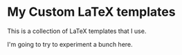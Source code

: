 # My Custom LaTeX templates

This is a collection of LaTeX templates that I use.

I'm going to try to experiment a bunch here.

